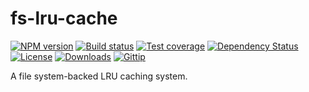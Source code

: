 
# fs-lru-cache

[![NPM version][npm-image]][npm-url]
[![Build status][travis-image]][travis-url]
[![Test coverage][coveralls-image]][coveralls-url]
[![Dependency Status][david-image]][david-url]
[![License][license-image]][license-url]
[![Downloads][downloads-image]][downloads-url]
[![Gittip][gittip-image]][gittip-url]

A file system-backed LRU caching system.

[gitter-image]: https://badges.gitter.im/fs-utils/fs-lru-cache.png
[gitter-url]: https://gitter.im/fs-utils/fs-lru-cache
[npm-image]: https://img.shields.io/npm/v/fs-lru-cache.svg?style=flat-square
[npm-url]: https://npmjs.org/package/fs-lru-cache
[github-tag]: http://img.shields.io/github/tag/fs-utils/fs-lru-cache.svg?style=flat-square
[github-url]: https://github.com/fs-utils/fs-lru-cache/tags
[travis-image]: https://img.shields.io/travis/fs-utils/fs-lru-cache.svg?style=flat-square
[travis-url]: https://travis-ci.org/fs-utils/fs-lru-cache
[coveralls-image]: https://img.shields.io/coveralls/fs-utils/fs-lru-cache.svg?style=flat-square
[coveralls-url]: https://coveralls.io/r/fs-utils/fs-lru-cache
[david-image]: http://img.shields.io/david/fs-utils/fs-lru-cache.svg?style=flat-square
[david-url]: https://david-dm.org/fs-utils/fs-lru-cache
[license-image]: http://img.shields.io/npm/l/fs-lru-cache.svg?style=flat-square
[license-url]: LICENSE
[downloads-image]: http://img.shields.io/npm/dm/fs-lru-cache.svg?style=flat-square
[downloads-url]: https://npmjs.org/package/fs-lru-cache
[gittip-image]: https://img.shields.io/gratipay/jonathanong.svg?style=flat-square
[gittip-url]: https://gratipay.com/jonathanong/
